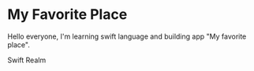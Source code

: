 # My Favorite Place


Hello everyone, I'm learning swift language and building app "My favorite place".

Swift
Realm

